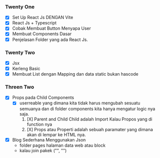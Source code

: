 ### Twenty One
- [X] Set Up React Js DENGAN Vite
- [X] React Js + Typescript
- [X] Cobak Membuat Button Menyapa User
- [X] Membuat Components Dasar
- [X] Penjelasan Folder yang ada React Js.

### Twenty Two
- [X] Jsx
- [X] Kerleng Basic
- [X] Membuat List dengan Mapping dan data static bukan hascode

### Threen Two
- [X] Props pada Child Components
    - [X] userreable yang dimana kita tidak harus mengubah sesuatu semuanya
            dan di folder components kita hanya mengatur logic nya saja.
        1. [X] Parent and Child
            Child adalah Import
            Kalau Propos yang di function nya
        2. [X] Props atau Properti adalah sebuah paramater yang dimana akan di lempar
          ke HTML nya.

- [X] Blog Sederhana Menggunakan Json
    - folder pages halaman data web atau block
    - kalau join pakek ("", "")